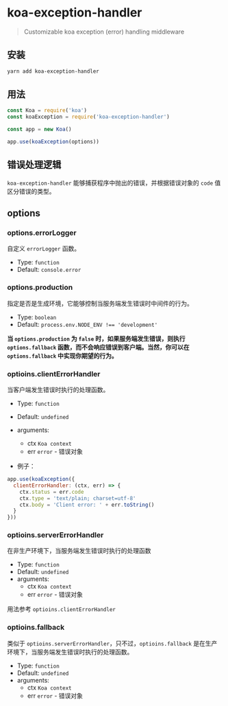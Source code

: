 # koa-exception-handler

> Customizable koa exception (error) handling middleware

## 安装

```sh
yarn add koa-exception-handler
```

## 用法

```js
const Koa = require('koa')
const koaException = require('koa-exception-handler')

const app = new Koa()

app.use(koaException(options))
```

## 错误处理逻辑

`koa-exception-handler` 能够捕获程序中抛出的错误，并根据错误对象的 `code` 值区分错误的类型。

## options

### options.errorLogger

自定义 `errorLogger` 函数。

- Type: `function`
- Default: `console.error`

### options.production

指定是否是生成环境，它能够控制当服务端发生错误时中间件的行为。

- Type: `boolean`
- Default: `process.env.NODE_ENV !== 'development'`

**当 `options.production` 为 `false` 时，如果服务端发生错误，则执行 `options.fallback` 函数，而不会响应错误到客户端。当然，你可以在 `options.fallback` 中实现你期望的行为。**

### optioins.clientErrorHandler

当客户端发生错误时执行的处理函数。

- Type: `function`
- Default: `undefined`
- arguments:
  - ctx `Koa context`
  - err `error` - 错误对象

- 例子：

```js
app.use(koaException({
  clientErrorHandler: (ctx, err) => {
    ctx.status = err.code
    ctx.type = 'text/plain; charset=utf-8'
    ctx.body = 'Client error: ' + err.toString()
  }
}))
```

### optioins.serverErrorHandler

在非生产环境下，当服务端发生错误时执行的处理函数

- Type: `function`
- Default: `undefined`
- arguments:
  - ctx `Koa context`
  - err `error` - 错误对象

用法参考 `optioins.clientErrorHandler`

### optioins.fallback

类似于 `optioins.serverErrorHandler`，只不过，`optioins.fallback` 是在生产环境下，当服务端发生错误时执行的处理函数。

- Type: `function`
- Default: `undefined`
- arguments:
  - ctx `Koa context`
  - err `error` - 错误对象